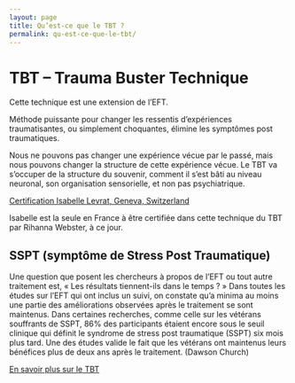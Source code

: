 ```yaml
---
layout: page
title: Qu’est-ce que le TBT ?
permalink: qu-est-ce-que-le-tbt/
---
```


# TBT – Trauma Buster Technique

Cette technique est une extension de l’EFT.

Méthode puissante pour changer les ressentis d’expériences traumatisantes, ou simplement choquantes, élimine les symptômes post traumatiques.

Nous ne pouvons pas changer une expérience vécue par le passé, mais nous pouvons changer la structure de cette expérience vécue. Le TBT va s’occuper de la structure du souvenir, comment il s’est bâti au niveau neuronal, son organisation sensorielle, et non pas psychiatrique.

[Certification Isabelle Levrat, Geneva, Switzerland](http://traumabustertechnique.com/tbters/)

Isabelle est la seule en France à être certifiée dans cette technique du TBT par Rihanna Webster, à ce jour.

## SSPT (symptôme de Stress Post Traumatique)

Une question que posent les chercheurs à propos de l’EFT ou tout autre traitement est, « Les résultats tiennent-ils dans le temps ? » Dans toutes les études sur l’EFT qui ont inclus un suivi, on constate qu’a minima au moins une partie des améliorations observées après le traitement se sont maintenus. Dans certaines recherches, comme celle sur les vétérans souffrants de SSPT, 86% des participants étaient encore sous le seuil clinique qui définit le syndrome de stress post traumatique (SSPT) six mois plus tard. Une des études valide le fait que les vétérans ont maintenus leurs bénéfices plus de deux ans après le traitement.
(Dawson Church)

[En savoir plus sur le TBT](http://traumabustertechnique.com/tag/rehana-webster/)

